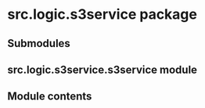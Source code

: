 # src.logic.s3service package

## Submodules

## src.logic.s3service.s3service module

## Module contents
